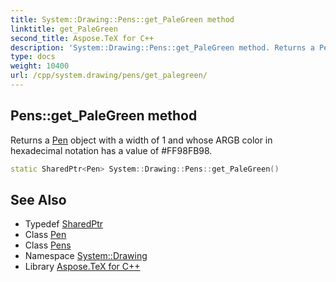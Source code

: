 ```yaml
---
title: System::Drawing::Pens::get_PaleGreen method
linktitle: get_PaleGreen
second_title: Aspose.TeX for C++
description: 'System::Drawing::Pens::get_PaleGreen method. Returns a Pen object with a width of 1 and whose ARGB color in hexadecimal notation has a value of #FF98FB98 in C++.'
type: docs
weight: 10400
url: /cpp/system.drawing/pens/get_palegreen/
---
```

## Pens::get_PaleGreen method


Returns a [Pen](../../pen/) object with a width of 1 and whose ARGB color in hexadecimal notation has a value of #FF98FB98.

```cpp
static SharedPtr<Pen> System::Drawing::Pens::get_PaleGreen()
```

## See Also

* Typedef [SharedPtr](../../../system/sharedptr/)
* Class [Pen](../../pen/)
* Class [Pens](../)
* Namespace [System::Drawing](../../)
* Library [Aspose.TeX for C++](../../../)
